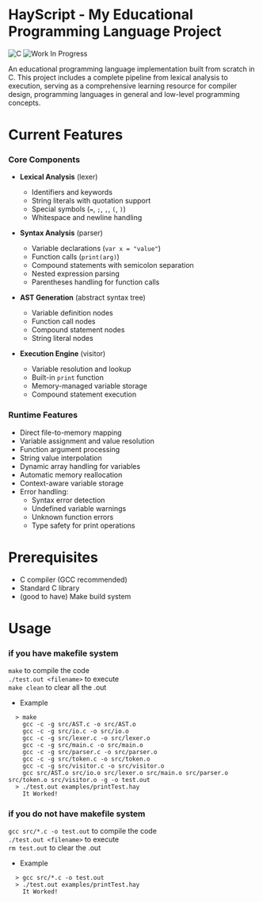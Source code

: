 # HayScript - My Educational Programming Language Project

![C](https://img.shields.io/badge/c-%2300599C.svg?style=for-the-badge&logo=c&logoColor=white)
![Work In Progress](https://img.shields.io/badge/status-WIP-red)

An educational programming language implementation built from scratch in C. This project includes a complete pipeline from lexical analysis to execution, serving as a comprehensive learning resource for compiler design, programming languages in general and low-level programming concepts.

# Current Features

### Core Components
- **Lexical Analysis** (lexer)
  - Identifiers and keywords
  - String literals with quotation support
  - Special symbols (`=`, `;`, `,`, `(`, `)`)
  - Whitespace and newline handling

- **Syntax Analysis** (parser)
  - Variable declarations (`var x = "value"`)
  - Function calls (`print(arg)`)
  - Compound statements with semicolon separation
  - Nested expression parsing
  - Parentheses handling for function calls

- **AST Generation** (abstract syntax tree)
  - Variable definition nodes
  - Function call nodes
  - Compound statement nodes
  - String literal nodes

- **Execution Engine** (visitor)
  - Variable resolution and lookup
  - Built-in `print` function
  - Memory-managed variable storage
  - Compound statement execution

### Runtime Features
- Direct file-to-memory mapping
- Variable assignment and value resolution
- Function argument processing
- String value interpolation
- Dynamic array handling for variables
- Automatic memory reallocation
- Context-aware variable storage
- Error handling:
  - Syntax error detection
  - Undefined variable warnings
  - Unknown function errors
  - Type safety for print operations

# Prerequisites
- C compiler (GCC recommended)
- Standard C library
- (good to have) Make build system

# Usage
### if you have makefile system
`make` to compile the code <br>
`./test.out <filename>` to execute <br>
`make clean` to clear all the .out
- Example
```make
  > make
    gcc -c -g src/AST.c -o src/AST.o
    gcc -c -g src/io.c -o src/io.o
    gcc -c -g src/lexer.c -o src/lexer.o
    gcc -c -g src/main.c -o src/main.o
    gcc -c -g src/parser.c -o src/parser.o
    gcc -c -g src/token.c -o src/token.o
    gcc -c -g src/visitor.c -o src/visitor.o
    gcc src/AST.o src/io.o src/lexer.o src/main.o src/parser.o src/token.o src/visitor.o -g -o test.out
  > ./test.out examples/printTest.hay
    It Worked!
```
### if you do not have makefile system
`gcc src/*.c -o test.out` to compile the code <br>
`./test.out <filename>` to execute <br>
`rm test.out` to clear the .out
- Example
```
  > gcc src/*.c -o test.out
  > ./test.out examples/printTest.hay
    It Worked!
```
